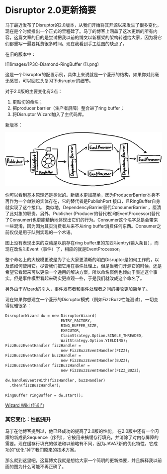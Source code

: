 # Disruptor 2.0更新摘要

马丁最近发布了Disruptor的2.0版本，从我们开始将其开源以来发生了很多变化，现在是个时候推出一个正式的里程碑了。马丁的博客上涵盖了这次更新的所有内容，这篇文章的目的是尝试把我以前的博文以新框架的架构转述给大家，因为将它们都重写一遍要耗费很多时间。现在我看到手工绘图的缺点了。


在旧的版本中：

![](images/1P3C-Diamond-RingBuffer \(1\).png)

这是一个Disruptor的配置示例，具体上来说就是一个菱形的结构。如果你对此毫无感觉，可以回过头复习下disruptor的细节。

对于2.0版的主要变化有3点：

1. 更贴切的命名；
2. 把producer barrier（生产者屏障）整合进了ring buffer；
3. 将Disruptor Wizard加入了主代码库。


新版本：

![](images/NewWorldOrder.png)

你可以看到基本原理还是类似的。新版本更加简单，因为ProducerBarrier本身不再作为一个单独的实体存在，它的替代者是PublishPort 接口，且RingBuffer自身就实现了这个接口。 类似地，DependencyBarrier替代ConsumerBarrier ，厘清了此对象的职责。另外，Publisher (Producer的替代者)和EventProcessor(替代了Consumer)也更能精确地体现出它们的行为。Consumer这个名字总是会带来一些混淆，因为因为其实消费者从来不从ring buffer消费任何东西。Consumer之前仅仅是用于队列实现的一个术语。

图上没有表现出来的变动是以前存在ring buffer里的东西叫entry(输入条目），而现在改名叫Event（事件）了，相应的就是EventProcessor。

整个命名上的大规模更改是为了让大家更清晰的明白Disruptor是如何工作的，以及该如何使用它。尽管我们把它用在事件处理上，但是当我们开源它的时候，还是希望它看起来可以更像一个通用的解决方案，所以命名惯例也倾向于表述这个事实。但是事件模型看起来确实更直观一些，于是我们就改成这个命名了。

另外由于Wizard的引入，事件发布者和事件处理者之间的接驳更加简单了。

现在如果你想建立一个菱形的Disruptor模式（例如FizzBuzz性能测试），一切变得优雅很多：

```
DisruptorWizard dw = new DisruptorWizard(
                         ENTRY_FACTORY,
                         RING_BUFFER_SIZE,
                         EXECUTOR,
                         ClaimStrategy.Option.SINGLE_THREADED,
                         WaitStrategy.Option.YIELDING);
FizzBuzzEventHandler fizzHandler =
                         new FizzBuzzEventHandler(FIZZ);
FizzBuzzEventHandler buzzHandler =
                         new FizzBuzzEventHandler(BUZZ);
FizzBuzzEventHandler fizzBuzzHandler =
                         new FizzBuzzEventHandler(FIZZ_BUZZ);

dw.handleEventsWith(fizzHandler, buzzHandler)
  .then(fizzBuzzHandler);

RingBuffer ringBuffer = dw.start();
```

[Wizard Wiki 传送门](http://code.google.com/p/disruptor/wiki/DisruptorWizard)

### 其它变化：性能提升

马丁在他博客提到过，他已经成功的提高了2.0版的性能。 在2.0版中还有一个闪耀的新成员Sequence（序列），它被用来搞缓存行填充，并消除了对内存屏障的需要。现在缓存行填充的做法和以前略有不同，因为JAVA7新的优化特性，它成功的“优化”掉了我们原来的技术方案。

那么就到这里吧，这篇博文我就是想给大家一个简明的更新摘要，并且解释我以前画的图为什么可能不再正确了。